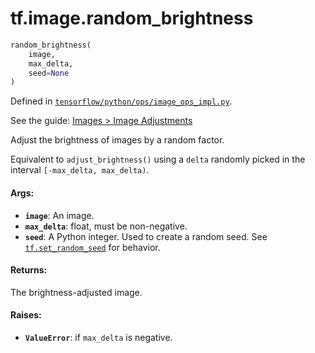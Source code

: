 <div itemscope itemtype="http://developers.google.com/ReferenceObject">
<meta itemprop="name" content="tf.image.random_brightness" />
</div>

# tf.image.random_brightness

``` python
random_brightness(
    image,
    max_delta,
    seed=None
)
```



Defined in [`tensorflow/python/ops/image_ops_impl.py`](https://www.tensorflow.org/code/tensorflow/python/ops/image_ops_impl.py).

See the guide: [Images > Image Adjustments](../../../../api_guides/python/image.md#Image_Adjustments)

Adjust the brightness of images by a random factor.

Equivalent to `adjust_brightness()` using a `delta` randomly picked in the
interval `[-max_delta, max_delta)`.

#### Args:

* <b>`image`</b>: An image.
* <b>`max_delta`</b>: float, must be non-negative.
* <b>`seed`</b>: A Python integer. Used to create a random seed. See
    [`tf.set_random_seed`](../../tf/set_random_seed.md)
    for behavior.


#### Returns:

  The brightness-adjusted image.


#### Raises:

* <b>`ValueError`</b>: if `max_delta` is negative.